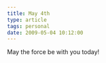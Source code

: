 ```yaml
---
title: May 4th
type: article
tags: personal
date: 2009-05-04 10:12:00
---
```

May the force be with you today!<div class="blogger-post-footer"><img width='1' height='1' src='https://blogger.googleusercontent.com/tracker/31453821-3477399598534466146?l=www.jamesdoc.co.uk' alt='' /></div>
